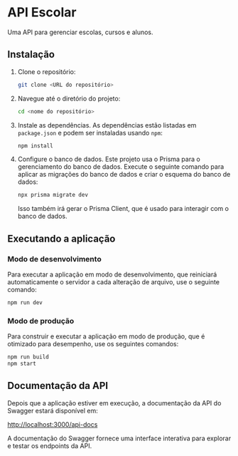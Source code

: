 # API Escolar

Uma API para gerenciar escolas, cursos e alunos.

## Instalação

1.  Clone o repositório:
    ```bash
    git clone <URL do repositório>
    ```
2.  Navegue até o diretório do projeto:
    ```bash
    cd <nome do repositório>
    ```
3.  Instale as dependências. As dependências estão listadas em `package.json` e podem ser instaladas usando `npm`:
    ```bash
    npm install
    ```

4.  Configure o banco de dados. Este projeto usa o Prisma para o gerenciamento do banco de dados. Execute o seguinte comando para aplicar as migrações do banco de dados e criar o esquema do banco de dados:
    ```bash
    npx prisma migrate dev
    ```
    Isso também irá gerar o Prisma Client, que é usado para interagir com o banco de dados.

## Executando a aplicação

### Modo de desenvolvimento

Para executar a aplicação em modo de desenvolvimento, que reiniciará automaticamente o servidor a cada alteração de arquivo, use o seguinte comando:

```bash
npm run dev
```

### Modo de produção

Para construir e executar a aplicação em modo de produção, que é otimizado para desempenho, use os seguintes comandos:

```bash
npm run build
npm start
```

## Documentação da API

Depois que a aplicação estiver em execução, a documentação da API do Swagger estará disponível em:

[http://localhost:3000/api-docs](http://localhost:3000/api-docs)

A documentação do Swagger fornece uma interface interativa para explorar e testar os endpoints da API.
